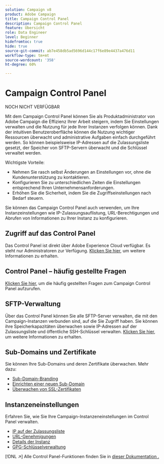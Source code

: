 ```yaml
---
solution: Campaign v8
product: Adobe Campaign
title: Campaign Control Panel
description: Campaign Control Panel
feature: Übersicht
role: Data Engineer
level: Beginner
hidefromtoc: true
hide: true
source-git-commit: ab7e458db5ad5696d144c17f6e89e4437a476d11
workflow-type: tm+mt
source-wordcount: '358'
ht-degree: 60%

---
```


# Campaign Control Panel

NOCH NICHT VERFÜGBAR

Mit dem Campaign Control Panel können Sie als Produktadministrator von Adobe Campaign die Effizienz Ihrer Arbeit steigern, indem Sie Einstellungen verwalten und die Nutzung für jede Ihrer Instanzen verfolgen können. Dank der intuitiven Benutzeroberfläche können die Nutzung wichtiger Ressourcen überwacht und administrative Aufgaben einfach durchgeführt werden. So können beispielsweise IP-Adressen auf die Zulassungsliste gesetzt, der Speicher von SFTP-Servern überwacht und die Schlüssel verwaltet werden.

Wichtigste Vorteile:

* Nehmen Sie rasch selbst Änderungen an Einstellungen vor, ohne die Kundenunterstützung zu kontaktieren.
* Konfigurieren Sie zu unterschiedlichen Zeiten die Einstellungen entsprechend Ihren Unternehmensanforderungen.
* Erhöhen Sie die Sicherheit, indem Sie die Zugriffseinstellungen nach Bedarf steuern.

Sie können das Campaign Control Panel auch verwenden, um Ihre Instanzeinstellungen wie IP-Zulassungsauflistung, URL-Berechtigungen und Abrufen von Informationen zu Ihrer Instanz zu konfigurieren.

## Zugriff auf das Control Panel

Das Control Panel ist direkt über Adobe Experience Cloud verfügbar. Es steht nur Administratoren zur Verfügung. [Klicken Sie hier](https://experienceleague.adobe.com/docs/control-panel/using/discover-control-panel/accessing-control-panel.html), um weitere Informationen zu erhalten.

## Control Panel – häufig gestellte Fragen

[Klicken Sie hier](https://experienceleague.adobe.com/docs/control-panel/using/discover-control-panel/key-features.html), um die häufig gestellten Fragen zum Campaign Control Panel aufzurufen.

## SFTP-Verwaltung

Über das Control Panel können Sie alle SFTP-Server verwalten, die mit den Campaign-Instanzen verbunden sind, auf die Sie Zugriff haben. Sie können ihre Speicherkapazitäten überwachen sowie IP-Adressen auf der Zulassungsliste und öffentliche SSH-Schlüssel verwalten. [Klicken Sie hier](https://experienceleague.adobe.com/docs/control-panel/using/sftp-management/about-sftp-management.html?lang=de#sftp-management), um weitere Informationen zu erhalten.

## Sub-Domains und Zertifikate

Sie können Ihre Sub-Domains und deren Zertifikate überwachen. Mehr dazu:
* [Sub-Domain-Branding](https://experienceleague.adobe.com/docs/control-panel/using/subdomains-and-certificates/subdomains-branding.html)
* [Einrichten einer neuen Sub-Domain](https://experienceleague.adobe.com/docs/control-panel/using/subdomains-and-certificates/setting-up-new-subdomain.html)
* [Überwachen von SSL-Zertifikaten](https://experienceleague.adobe.com/docs/control-panel/using/subdomains-and-certificates/monitoring-ssl-certificates.html)

## Instanzeneinstellungen

Erfahren Sie, wie Sie Ihre Campaign-Instanzeneinstellungen im Control Panel verwalten.
* [IP auf der Zulassungsliste](https://experienceleague.adobe.com/docs/control-panel/using/instances-settings/ip-allow-listing-instance-access.html)
* [URL-Genehmigungen](https://experienceleague.adobe.com/docs/control-panel/using/instances-settings/url-permissions.html)
* [Details der Instanz](https://experienceleague.adobe.com/docs/control-panel/using/instances-settings/instance-details.html)
* [GPG-Schlüsselverwaltung](https://experienceleague.adobe.com/docs/control-panel/using/instances-settings/gpg-keys-management.html)

[!DNL :arrow_upper_right:] Alle Control Panel-Funktionen finden Sie in  [dieser Dokumentation .](https://experienceleague.adobe.com/docs/control-panel/using/control-panel-home.html?lang=de)
